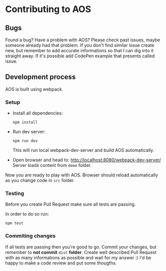 # Contributing to AOS

## Bugs

Found a bug? Have a problem with AOS? Please check past issues, maybe someone already had that problem. If you don't find similar issue create new, but remember to add accurate informations so that I can dig into it straight away. If it's possible add CodePen example that presents called issue.

## Development process

AOS is built using webpack.

### Setup

* Install all dependencies:

  ```text
  npm install
  ```

* Run dev server:

  ```text
  npm run dev
  ```

  This will run local webpack-dev-server and build AOS automatically.

* Open browser and head to: [http://localhost:8080/webpack-dev-server/](http://localhost:8080/webpack-dev-server/) Server loads content from `demo` folder.

Now you are ready to play with AOS. Browser should reload automatically as you change code in `src` folder.

### Testing

Before you create Pull Request make sure all tests are passing.

In order to do so run:

```text
npm test
```

### Commiting changes

If all tests are passing then you're good to go. Commit your changes, but remember to **not commit** `dist` **folder**. Create well described Pull Request with as many informations as possible and wait for my answer :\) I'd be happy to make a code review and put some thougths.

